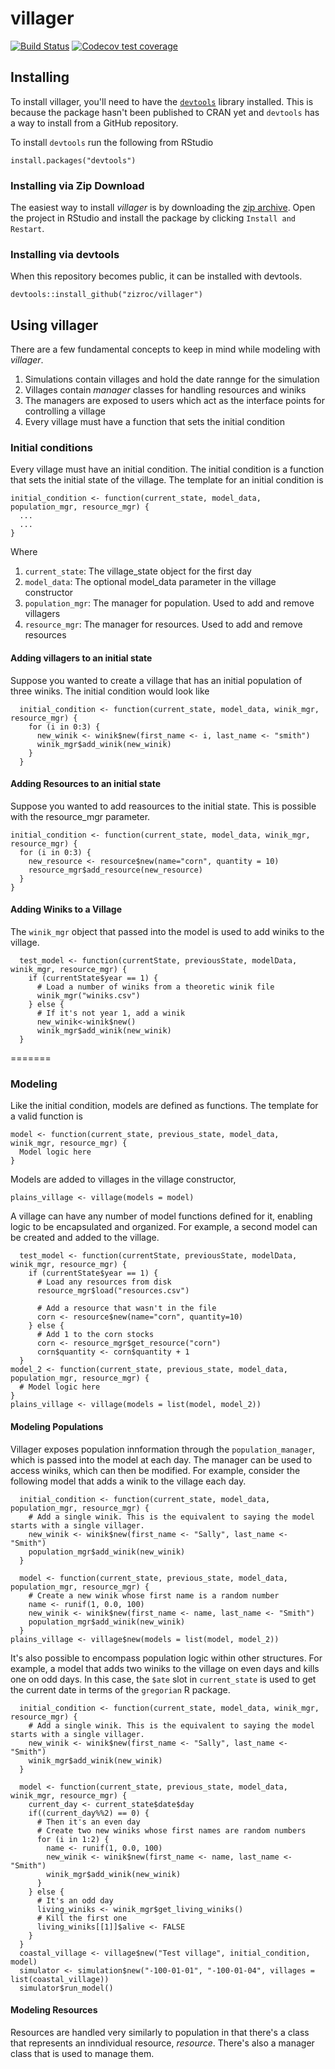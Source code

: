 # villager
[![Build Status](https://travis-ci.com/zizroc/villager.svg?branch=master)](https://travis-ci.com/zizroc/villager) [![Codecov test coverage](https://codecov.io/gh/zizroc/villager/branch/master/graph/badge.svg)](https://codecov.io/gh/zizroc/villager?branch=master)

## Installing
To install villager, you'll need to have the [`devtools`](https://github.com/r-lib/devtools) library installed. This is because the package hasn't been published to CRAN yet and `devtools` has a way to install from a GitHub repository.

To install `devtools` run the following from RStudio
```
install.packages("devtools")
```

### Installing via Zip Download

The easiest way to install _villager_ is by downloading the [zip archive](https://github.com/zizroc/villager/archive/master.zip). Open the project in RStudio and install the package by clicking `Install and Restart`.

### Installing via devtools

When this repository becomes public, it can be installed with devtools.

```
devtools::install_github("zizroc/villager")
```

## Using villager

There are a few fundamental concepts to keep in mind while modeling with _villager_.

1. Simulations contain villages and hold the date rannge for the simulation
2. Villages contain _manager_ classes for handling resources and winiks
3. The managers are exposed to users which act as the interface points for controlling a village
4. Every village must have a function that sets the initial condition

### Initial conditions

Every village must have an initial condition. The initial condition is a function that sets the initial state
of the village. The template for an initial condition is

```
initial_condition <- function(current_state, model_data, population_mgr, resource_mgr) {
  ...
  ...
}
```

Where

1. `current_state`: The village_state object for the first day
2. `model_data`: The optional model_data parameter in the village constructor
3. `population_mgr`: The manager for population. Used to add and remove villagers
4. `resource_mgr`: The manager for resources. Used to add and remove resources

#### Adding villagers to an initial state
Suppose you wanted to create a village that has an initial population of three winiks. The initial condition would look like

```
  initial_condition <- function(current_state, model_data, winik_mgr, resource_mgr) {
    for (i in 0:3) {
      new_winik <- winik$new(first_name <- i, last_name <- "smith")
      winik_mgr$add_winik(new_winik)
    }
  }
```

#### Adding Resources to an initial state
Suppose you wanted to add reasources to the initial state. This is possible with the resource_mgr parameter.

```
initial_condition <- function(current_state, model_data, winik_mgr, resource_mgr) {
  for (i in 0:3) {
    new_resource <- resource$new(name="corn", quantity = 10)
    resource_mgr$add_resource(new_resource)
  }
}
```

#### Adding Winiks to a Village
The `winik_mgr` object that passed into the model is used to add winiks to the village.

```
  test_model <- function(currentState, previousState, modelData, winik_mgr, resource_mgr) {
    if (currentState$year == 1) {
      # Load a number of winiks from a theoretic winik file
      winik_mgr("winiks.csv")
    } else {
      # If it's not year 1, add a winik
      new_winik<-winik$new()
      winik_mgr$add_winik(new_winik)
  }
```
=======
### Modeling

Like the initial condition, models are defined as functions. The template for a valid function is

```
model <- function(current_state, previous_state, model_data, winik_mgr, resource_mgr) {
  Model logic here
}
```

Models are added to villages in the village constructor,
```
plains_village <- village(models = model)
```

A village can have any number of model functions defined for it, enabling logic to be encapsulated and organized. For example, a second model can be created and added to the village.

```
  test_model <- function(currentState, previousState, modelData, winik_mgr, resource_mgr) {
    if (currentState$year == 1) {
      # Load any resources from disk
      resource_mgr$load("resources.csv")
      
      # Add a resource that wasn't in the file
      corn <- resource$new(name="corn", quantity=10)
    } else {
      # Add 1 to the corn stocks
      corn <- resource_mgr$get_resource("corn")
      corn$quantity <- corn$quantity + 1
  }
model_2 <- function(current_state, previous_state, model_data, population_mgr, resource_mgr) {
  # Model logic here
}
plains_village <- village(models = list(model, model_2))
```

#### Modeling Populations
Villager exposes population innformation through the `population_manager`, which is passed into the model at each day. The manager
can be used to access winiks, which can then be modified. For example, consider the following model that adds a winik to the village
each day.

```
  initial_condition <- function(current_state, model_data, population_mgr, resource_mgr) {
    # Add a single winik. This is the equivalent to saying the model starts with a single villager.
    new_winik <- winik$new(first_name <- "Sally", last_name <- "Smith")
    population_mgr$add_winik(new_winik)
  }

  model <- function(current_state, previous_state, model_data, population_mgr, resource_mgr) {
    # Create a new winik whose first name is a random number
    name <- runif(1, 0.0, 100)
    new_winik <- winik$new(first_name <- name, last_name <- "Smith")
    population_mgr$add_winik(new_winik)
  }
plains_village <- village$new(models = list(model, model_2))
```



It's also possible to encompass population logic within other structures. For example, a model that adds
two winiks to the village on even days and kills one on odd days. In this case, the `$ate` slot in `current_state` is used
to get the current date in terms of the `gregorian` R package.
```
  initial_condition <- function(current_state, model_data, winik_mgr, resource_mgr) {
    # Add a single winik. This is the equivalent to saying the model starts with a single villager.
    new_winik <- winik$new(first_name <- "Sally", last_name <- "Smith")
    winik_mgr$add_winik(new_winik)
  }

  model <- function(current_state, previous_state, model_data, winik_mgr, resource_mgr) {
    current_day <- current_state$date$day
    if((current_day%%2) == 0) {
      # Then it's an even day
      # Create two new winiks whose first names are random numbers
      for (i in 1:2) {
        name <- runif(1, 0.0, 100)
        new_winik <- winik$new(first_name <- name, last_name <- "Smith")
        winik_mgr$add_winik(new_winik)
      }
    } else {
      # It's an odd day
      living_winiks <- winik_mgr$get_living_winiks()
      # Kill the first one
      living_winiks[[1]]$alive <- FALSE
    }
  }
  coastal_village <- village$new("Test village", initial_condition, model)
  simulator <- simulation$new("-100-01-01", "-100-01-04", villages = list(coastal_village))
  simulator$run_model()
  ```

#### Modeling Resources

Resources are handled very similarly to population in that there's a class that represents an inndividual
resource, _resource_. There's also a manager class that is used to manage them.

